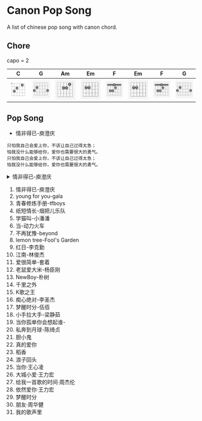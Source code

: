 # Canon Pop Song

A list of chinese pop song with canon chord.

## Chore

capo = 2

| C | G | Am | Em | F | Em | F | G |
| - | - | -- | -- | - | -- | - | - |
| ![C](./C.png) | ![G](./G.png) | ![Am](./Am.png) | ![Em](./Em.png) | ![F](./F.png) | ![Em](./Em.png) | ![F](./F.png) | ![G](./G.png) |

## Pop Song

- 情非得已-庾澄庆

```text
只怕我自己会爱上你，不该让自己过得太急；
怕我没什么能够给你，爱你也需要很大的勇气。
只怕我自己会爱上你，不该让自己过得太急；
怕我没什么能够给你，爱你也需要很大的勇气。
```

<details>
<summary>情非得已-庾澄庆 </summary>

只怕我自己会爱上你，不该让自己过得太急；

怕我没什么能够给你，爱你也需要很大的勇气。

只怕我自己会爱上你，不该让自己过得太急；

怕我没什么能够给你，爱你也需要很大的勇气。

</details>

1. 情非得已-庾澄庆 
2. young for you-gala 
3. 青春修炼手册-tfboys 
4. 纸短情长-烟把儿乐队 
5. 学猫叫-小潘潘 
6. 当-动力火车 
7. 不再犹豫-beyond 
8. lemon tree-Fool's Garden 
9. 红日-李克勤 
10. 江南-林俊杰
11. 爱很简单-套着
12. 老鼠爱大米-杨臣刚
13. NewBoy-朴树
14. 千里之外
15. K歌之王
16. 痴心绝对-李圣杰
17. 梦醒时分-伍佰
18. 小手拉大手-梁静茹
19. 当你孤单你会想起谁-
20. 私奔到月球-陈绮贞
21. 胆小鬼
22. 真的爱你
23. 稻香
24. 浪子回头
25. 当你·王心凌
26. 大城小爱·王力宏
27. 给我一首歌的时间·周杰伦
28. 依然爱你·王力宏
29. 梦醒时分
30. 朋友·周华健
31. 我的歌声里

